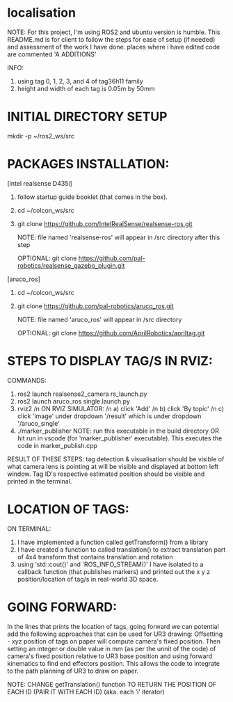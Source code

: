 # localisation

NOTE:
For this project, I'm using ROS2 and ubuntu version is humble.
This README.md is for client to follow the steps for ease of setup (if needed) and assessment of the work I have done.
places where i have edited code are commented 'A ADDITIONS' 

INFO:
1. using tag 0, 1, 2, 3, and 4 of tag36h11 family
2. height and width of each tag is 0.05m by 50mm


INITIAL DIRECTORY SETUP
===
mkdir -p ~/ros2_ws/src

PACKAGES INSTALLATION:
=============

[intel realsense D435i]
1. follow startup guide booklet (that comes in the box).
2. cd ~/colcon_ws/src
3. git clone https://github.com/IntelRealSense/realsense-ros.git

   NOTE: file named 'realsense-ros' will appear in /src directory after this step

   OPTIONAL: git clone https://github.com/pal-robotics/realsense_gazebo_plugin.git


[aruco_ros]
1. cd ~/colcon_ws/src
2. git clone https://github.com/pal-robotics/aruco_ros.git

   NOTE: file named 'aruco_ros' will appear in /src directory

   OPTIONAL: git clone https://github.com/AprilRobotics/apriltag.git


STEPS TO DISPLAY TAG/S IN RVIZ:
=============
  COMMANDS:
  1. ros2 launch realsense2_camera rs_launch.py
  2. ros2 launch aruco_ros single.launch.py
  3. rviz2
    /n ON RVIZ SIMULATOR:
    /n a) click 'Add'
    /n b) click 'By topic'
    /n c) click 'image' under dropdown '/result' which is under dropdown '/aruco_single'
  4. ./marker_publisher
     NOTE: run this executable in the build directory OR hit run in vscode (for 'marker_publisher' executable). This executes the code in marker_publish.cpp

RESULT OF THESE STEPS: tag detection & visualisation should be visible of what camera lens is pointing at will be visible and displayed at bottom left window. Tag ID's respective estimated position should be visible and printed in the terminal.




LOCATION OF TAGS:
=============
  ON TERMINAL:
  1. I have implemented a function called getTransform() from a library
  2. I have created a function to called translation() to extract translation part of 4x4 transform that contains translation and rotation
  3. using 'std::cout()' and 'ROS_INFO_STREAM()' I have isolated to a callback function (that publishes markers) and printed out the x y z position/location of tag/s in real-world 3D space.


GOING FORWARD:
=============
In the lines that prints the location of tags, going forward we can potential add the following approaches that can be used for UR3 drawing:
Offsetting - xyz position of tags on paper will compute camera's fixed position. Then setting an integer or double value in mm (as per the unnit of the code) of camera's fixed position relative to UR3 base position and using forward kinematics to find end effectors position. This allows the code to integrate to the path planning of UR3 to draw on paper.

NOTE: CHANGE getTranslation() function TO RETURN THE POSITION OF EACH ID (PAIR IT WITH EACH ID) (aka. each ‘i’ iterator)


